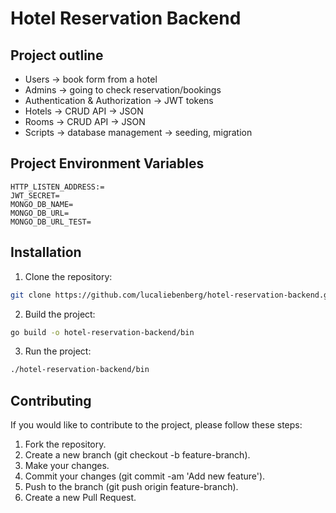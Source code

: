 # Hotel Reservation Backend

## Project outline
- Users -> book form from a hotel
- Admins -> going to check reservation/bookings
- Authentication & Authorization -> JWT tokens
- Hotels -> CRUD API -> JSON
- Rooms -> CRUD API -> JSON
- Scripts -> database management -> seeding,  migration

## Project Environment Variables
```
HTTP_LISTEN_ADDRESS:=
JWT_SECRET=
MONGO_DB_NAME=
MONGO_DB_URL=
MONGO_DB_URL_TEST=
```

## Installation

1. Clone the repository:
```bash
git clone https://github.com/lucaliebenberg/hotel-reservation-backend.git
```

2. Build the project:
  ```bash
  go build -o hotel-reservation-backend/bin
  ```

3. Run the project:
  ```bash
  ./hotel-reservation-backend/bin
  ```
## Contributing
If you would like to contribute to the project, please follow these steps:
  1. Fork the repository.
  2. Create a new branch (git checkout -b feature-branch).
  3. Make your changes.
  4. Commit your changes (git commit -am 'Add new feature').
  5. Push to the branch (git push origin feature-branch).
  6. Create a new Pull Request.
